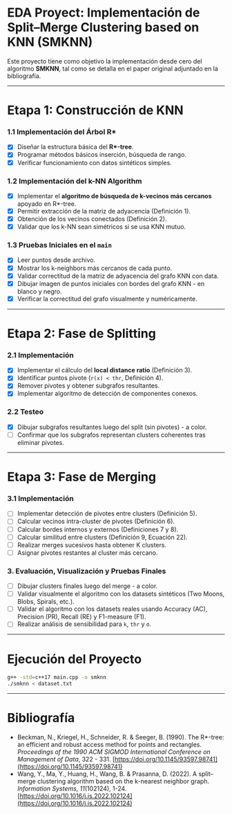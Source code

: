 
# EDA Proyect: Implementación de Split–Merge Clustering based on KNN (SMKNN)

Este proyecto tiene como objetivo la implementación desde cero del algoritmo **SMKNN**, tal como se detalla en el paper original adjuntado en la bibliografía.

---

# Etapa 1: Construcción de KNN

### 1.1 Implementación del Árbol R\*

- [x] Diseñar la estructura básica del **R\*-tree**.
- [x] Programar métodos básicos inserción, búsqueda de rango.
- [x] Verificar funcionamiento con datos sintéticos simples.

### 1.2 Implementación del k-NN Algorithm

- [x] Implementar el **algoritmo de búsqueda de k-vecinos más cercanos** apoyado en R\*-tree.
- [x] Permitir extracción de la matriz de adyacencia (Definición 1).
- [x] Obtención de los vecinos conectados (Definición 2).
- [x] Validar que los k-NN sean simétricos si se usa KNN mutuo.

### 1.3 Pruebas Iniciales en el `main`

- [x] Leer puntos desde archivo.
- [x] Mostrar los k-neighbors más cercanos de cada punto.
- [x] Validar correctitud de la matriz de adyacencia del grafo KNN con data.
- [x] Dibujar imagen de puntos iniciales con bordes del grafo KNN - en blanco y negro.
- [x] Verificar la correctitud del grafo visualmente y numéricamente.

---

# Etapa 2: Fase de Splitting

### 2.1 Implementación
- [x] Implementar el cálculo del **local distance ratio** (Definición 3).
- [x] Identificar puntos pivote (`r(x) < thr`, Definición 4).
- [x] Remover pivotes y obtener subgrafos resultantes.
- [x] Implementar algoritmo de detección de componentes conexos.

### 2.2 Testeo
- [x] Dibujar subgrafos resultantes luego del split (sin pivotes) - a color.
- [ ] Confirmar que los subgrafos representan clusters coherentes tras eliminar pivotes.

---

# Etapa 3: Fase de Merging

### 3.1 Implementación
- [ ] Implementar detección de pivotes entre clusters (Definición 5).
- [ ] Calcular vecinos intra-cluster de pivotes (Definición 6).
- [ ] Calcular bordes internos y externos (Definiciones 7 y 8).
- [ ] Calcular similitud entre clusters (Definición 9, Ecuación 22).
- [ ] Realizar merges sucesivos hasta obtener K clusters.
- [ ] Asignar pivotes restantes al cluster más cercano.

### 3. Evaluación, Visualización y Pruebas Finales
- [ ] Dibujar clusters finales luego del merge - a color.
- [ ] Validar visualmente el algoritmo con los datasets sintéticos (Two Moons, Blobs, Spirals, etc.).
- [ ] Validar el algoritmo con los datasets reales  usando Accuracy (AC), Precision (PR), Recall (RE) y F1-measure (F1).
- [ ] Realizar análisis de sensibilidad para `k`, `thr` y `σ`.

---

# Ejecución del Proyecto

```bash
g++ -std=c++17 main.cpp -o smknn
./smknn < dataset.txt
```

---

# Bibliografía
- Beckman, N., Kriegel, H., Schneider, R. \& Seeger, B. (1990). The R*-tree: an efficient and robust access method for points and rectangles. *Proceedings of the 1990 ACM SIGMOD International Conference on Management of Data*, 322 - 331. [https://doi.org/10.1145/93597.98741](https://doi.org/10.1145/93597.98741)
- Wang, Y., Ma, Y., Huang, H., Wang, B. \& Prasanna, D. (2022). A split–merge clustering algorithm based on the k-nearest neighbor graph. *Information Systems, 11*(102124), 1-24. [https://doi.org/10.1016/j.is.2022.102124](https://doi.org/10.1016/j.is.2022.102124)
